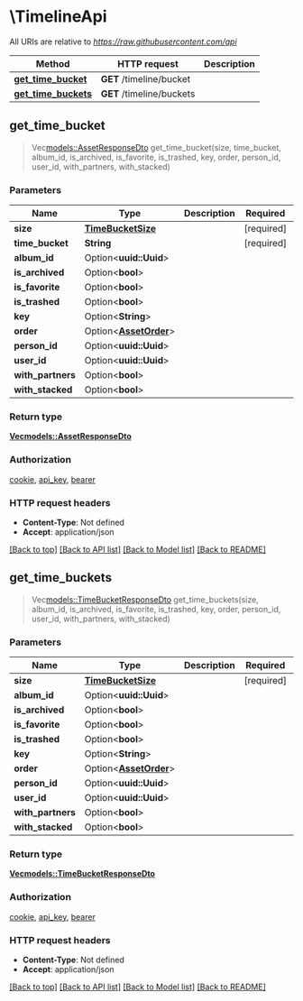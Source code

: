 # \TimelineApi

All URIs are relative to *https://raw.githubusercontent.com/api*

Method | HTTP request | Description
------------- | ------------- | -------------
[**get_time_bucket**](TimelineApi.md#get_time_bucket) | **GET** /timeline/bucket | 
[**get_time_buckets**](TimelineApi.md#get_time_buckets) | **GET** /timeline/buckets | 



## get_time_bucket

> Vec<models::AssetResponseDto> get_time_bucket(size, time_bucket, album_id, is_archived, is_favorite, is_trashed, key, order, person_id, user_id, with_partners, with_stacked)


### Parameters


Name | Type | Description  | Required | Notes
------------- | ------------- | ------------- | ------------- | -------------
**size** | [**TimeBucketSize**](.md) |  | [required] |
**time_bucket** | **String** |  | [required] |
**album_id** | Option<**uuid::Uuid**> |  |  |
**is_archived** | Option<**bool**> |  |  |
**is_favorite** | Option<**bool**> |  |  |
**is_trashed** | Option<**bool**> |  |  |
**key** | Option<**String**> |  |  |
**order** | Option<[**AssetOrder**](.md)> |  |  |
**person_id** | Option<**uuid::Uuid**> |  |  |
**user_id** | Option<**uuid::Uuid**> |  |  |
**with_partners** | Option<**bool**> |  |  |
**with_stacked** | Option<**bool**> |  |  |

### Return type

[**Vec<models::AssetResponseDto>**](AssetResponseDto.md)

### Authorization

[cookie](../README.md#cookie), [api_key](../README.md#api_key), [bearer](../README.md#bearer)

### HTTP request headers

- **Content-Type**: Not defined
- **Accept**: application/json

[[Back to top]](#) [[Back to API list]](../README.md#documentation-for-api-endpoints) [[Back to Model list]](../README.md#documentation-for-models) [[Back to README]](../README.md)


## get_time_buckets

> Vec<models::TimeBucketResponseDto> get_time_buckets(size, album_id, is_archived, is_favorite, is_trashed, key, order, person_id, user_id, with_partners, with_stacked)


### Parameters


Name | Type | Description  | Required | Notes
------------- | ------------- | ------------- | ------------- | -------------
**size** | [**TimeBucketSize**](.md) |  | [required] |
**album_id** | Option<**uuid::Uuid**> |  |  |
**is_archived** | Option<**bool**> |  |  |
**is_favorite** | Option<**bool**> |  |  |
**is_trashed** | Option<**bool**> |  |  |
**key** | Option<**String**> |  |  |
**order** | Option<[**AssetOrder**](.md)> |  |  |
**person_id** | Option<**uuid::Uuid**> |  |  |
**user_id** | Option<**uuid::Uuid**> |  |  |
**with_partners** | Option<**bool**> |  |  |
**with_stacked** | Option<**bool**> |  |  |

### Return type

[**Vec<models::TimeBucketResponseDto>**](TimeBucketResponseDto.md)

### Authorization

[cookie](../README.md#cookie), [api_key](../README.md#api_key), [bearer](../README.md#bearer)

### HTTP request headers

- **Content-Type**: Not defined
- **Accept**: application/json

[[Back to top]](#) [[Back to API list]](../README.md#documentation-for-api-endpoints) [[Back to Model list]](../README.md#documentation-for-models) [[Back to README]](../README.md)

